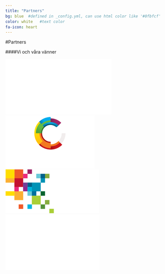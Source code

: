 ```yaml
---
title: "Partners"
bg: blue  #defined in _config.yml, can use html color like '#0fbfcf'
color: white   #text color
fa-icon: heart
---
```


#Partners

####Vi och våra vänner

<div class="small.column">
<img src="img/hiq.png">
<img src="img/visualisering.png">
<img src="img/letscreate.png">
</div>

<div class="small.column">
<img src="img/cisco.png">
</div>
